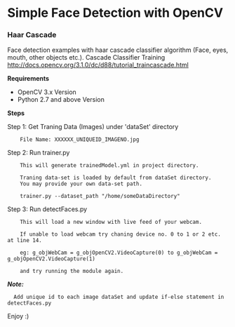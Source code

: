 # Simple Face Detection with OpenCV

### Haar Cascade

 Face detection examples with haar cascade classifier algorithm (Face, eyes, mouth, other objects etc.). Cascade Classifier Training http://docs.opencv.org/3.1.0/dc/d88/tutorial_traincascade.html

**Requirements**
* OpenCV 3.x Version
* Python 2.7 and above Version

**Steps**

Step 1: Get Traning Data (Images) under 'dataSet' directory
        
        File Name: XXXXXX_UNIQUEID_IMAGENO.jpg
        
Step 2: Run trainer.py
        
        This will generate trainedModel.yml in project directory.
        
        Traning data-set is loaded by default from dataSet directory.
        You may provide your own data-set path.
        
        trainer.py --dataset_path "/home/someDataDirectory"

Step 3: Run detectFaces.py
        
        This will load a new window with live feed of your webcam.
        
        If unable to load webcam try chaning device no. 0 to 1 or 2 etc. at line 14.
        
        eg: g_objWebCam = g_objOpenCV2.VideoCapture(0) to g_objWebCam = g_objOpenCV2.VideoCapture(1)
        
        and try running the module again.
        
***Note:***

      Add unique id to each image dataSet and update if-else statement in detectFaces.py
        
Enjoy :)

